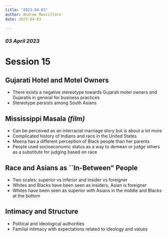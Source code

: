 ```yaml
---
title: "2023-04-03"
author: Andrew Mascillaro
date: 2023-04-03

---
```


### _03 April 2023_

# Session 15

## Gujarati Hotel and Motel Owners

- There exists a negative stereotype towards
Gujarati motel owners and Gujaratis in general
for business practices
- Stereotype persists among South Asians

## Mississippi Masala _(film)_

- Can be perceived as an interracial marriage
story but is about a lot more
- Complicated history of Indians and race in
the United States
- Meena has a different perception of Black
people than her parents
- People used socioeconomic status as a way
to demean or judge others as a substitute for
judging based on race

## Race and Asians as \`\`In-Between" People

- Two scales: superior vs inferior and
insider vs foreigner
- Whites and Blacks have been seen as
insiders, Asian is foreigner
- Whites have been seen as superior with
Asians in the middle and Blacks at the bottom

## Intimacy and Structure

- Political and ideological authorities
- Familial intimacy with expectations related to
ideology and values

